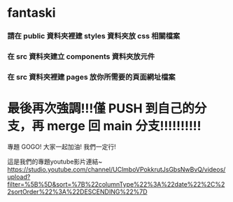 # fantaski

### 請在 public 資料夾裡建 styles 資料夾放 css 相關檔案

### 在 src 資料夾建立 components 資料夾放元件

### 在 src 資料夾裡建 pages 放你所需要的頁面網址檔案

# 最後再次強調!!!僅 PUSH 到自己的分支，再 merge 回 main 分支!!!!!!!!!!

專題 GOGO! 大家一起加油! 我們一定行!

這是我們的專題youtube影片連結~
https://studio.youtube.com/channel/UClmboVPokkrutJsGbsNwBvQ/videos/upload?filter=%5B%5D&sort=%7B%22columnType%22%3A%22date%22%2C%22sortOrder%22%3A%22DESCENDING%22%7D
